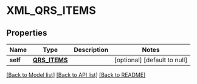 # XML_QRS_ITEMS

## Properties
Name | Type | Description | Notes
------------ | ------------- | ------------- | -------------
**self** | [**QRS_ITEMS**](QrsItems.md) |  | [optional] [default to null]

[[Back to Model list]](../README.md#documentation-for-models) [[Back to API list]](../README.md#documentation-for-api-endpoints) [[Back to README]](../README.md)


